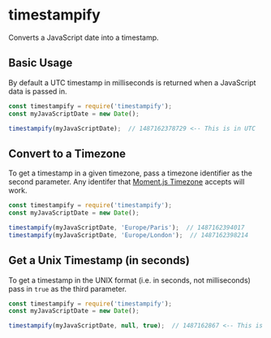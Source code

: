 # timestampify
Converts a JavaScript date into a timestamp.

## Basic Usage
By default a UTC timestamp in milliseconds is returned when a JavaScript data is passed in.

```javascript
const timestampify = require('timestampify');
const myJavaScriptDate = new Date();

timestampify(myJavaScriptDate);  // 1487162378729 <-- This is in UTC
```

## Convert to a Timezone
To get a timestamp in a given timezone, pass a timezone identifier as the second parameter. Any identifer that [Moment.js Timezone](http://momentjs.com/timezone/) accepts will work.

```javascript
const timestampify = require('timestampify');
const myJavaScriptDate = new Date();

timestampify(myJavaScriptDate, 'Europe/Paris');  // 1487162394017
timestampify(myJavaScriptDate, 'Europe/London');  // 1487162398214
```

## Get a Unix Timestamp (in seconds)
To get a timestamp in the UNIX format (i.e. in seconds, not milliseconds) pass in `true` as the third parameter.

```javascript
const timestampify = require('timestampify');
const myJavaScriptDate = new Date();

timestampify(myJavaScriptDate, null, true);  // 1487162867 <-- This is a UNIX timestamp in UTC
```
